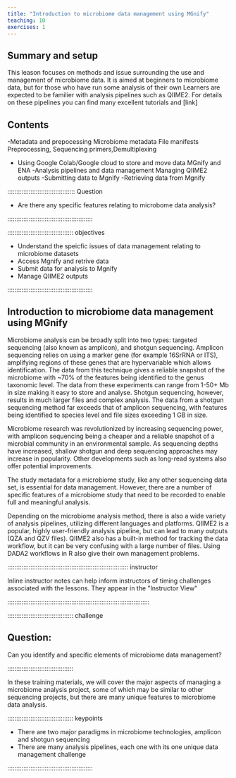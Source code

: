 ```yaml
---
title: "Introduction to microbiome data management using MGnify"
teaching: 10
exercises: 1
---
```


## Summary and setup

This leason focuses on methods and issue surrounding the use and management of microbiome data.
It is aimed at beginners to microbiome data, but for those who have run some analysis of their own
Learners are expected to be familier with analysis pipelines such as QIIME2. For details on these pipelines you can find many excellent tutorials and [link]


## Contents
-Metadata and prepocessing 
Microbiome metadata 
File manifests
Preprocessing, Sequencing primers,Demultiplexing
- Using Google Colab/Google cloud  to store and move data
MGnify and ENA
-Analysis pipelines and data management 
Managing QIIME2 outputs
-Submitting data to Mgnify
-Retrieving data from Mgnify

:::::::::::::::::::::::::::::::::::::: Question

- Are there any specific features relating to microbome data analysis?

::::::::::::::::::::::::::::::::::::::::::::::::

::::::::::::::::::::::::::::::::::::: objectives

- Understand the speicfic issues of data management relating to microbiome datasets
- Access Mgnify and retrive data
- Submit data for analysis to Mgnify
- Manage QIIME2 outputs 

::::::::::::::::::::::::::::::::::::::::::::::::

## Introduction to microbiome data management using MGnify

Microbiome analysis can be broadly split into two types: targeted sequencing (also known as amplicon), and shotgun sequencing. Amplicon sequencing relies on using a marker gene (for example 16SrRNA or ITS), amplifying regions of these genes that are hypervariable which allows identification. The data from this technique gives a reliable snapshot of the microbiome with ~70% of the features being identified to the genus taxonomic level. The data from these experiments can range from 1-50+ Mb in size making it easy to store and analyse. Shotgun sequencing, however, results in much larger files and complex analysis. The data from a shotgun sequencing method far exceeds that of amplicon sequencing, with features being identified to species level and file sizes exceeding 1 GB in size.

Microbiome research was revolutionized by increasing sequencing power, with amplicon sequencing being a cheaper and a reliable snapshot of a microbial community in an environmental sample. As sequencing depths have increased, shallow shotgun and deep sequencing approaches may increase in popularity. Other developments such as long-read systems also offer potential improvements.

The study metadata for a microbiome study, like any other sequencing data set, is essential for data management. However, there are a number of specific features of a microbiome study that need to be recorded to enable full and meaningful analysis. 

Depending on the microbiome analysis method, there is also a wide variety of analysis pipelines, utilizing different languages and platforms. QIIME2 is a popular, highly user-friendly analysis pipeline, but can lead to many outputs (QZA and QZV files). QIIME2 also has a built-in method for tracking the data workflow, but it can be very confusing with a large number of files. Using DADA2 workflows in R also give their own management problems.

:::::::::::::::::::::::::::::::::::::::::::::::::::::::::::::::::::: instructor

Inline instructor notes can help inform instructors of timing challenges
associated with the lessons. They appear in the "Instructor View"

::::::::::::::::::::::::::::::::::::::::::::::::::::::::::::::::::::::::::::::::

::::::::::::::::::::::::::::::::::::: challenge 

## Question: 

Can you identify and specific elements of microbiome data  management? 

:::::::::::::::::::::::::::::::::::::


In these training materials, we will cover the major aspects of managing a microbiome analysis project, some of which may be similar to other sequencing projects, but there are many unique features to microbiome data analysis.



::::::::::::::::::::::::::::::::::::: keypoints 

- There are two major paradigms in microbiome technologies, amplicon and shotgun sequencing
- There are many analysis pipelines, each one with its one unique data management challenge 

::::::::::::::::::::::::::::::::::::::::::::::::

[r-markdown]: https://rmarkdown.rstudio.com/
